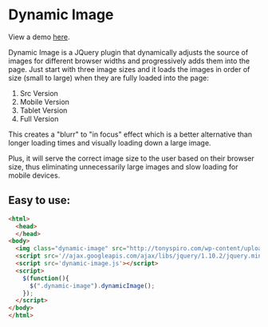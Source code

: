 Dynamic Image
=============
View a demo <a target="_blank" href="http://dev.tonyspiro.com/dynamic-image/">here</a>.

Dynamic Image is a JQuery plugin that dynamically adjusts the source of images for different browser widths and progressively adds them into the page.  Just start with three image sizes and it loads the images in order of size (small to large) when they are fully loaded into the page:

1. Src Version
2. Mobile Version
3. Tablet Version
4. Full Version

This creates a "blurr" to "in focus" effect which is a better alternative than longer loading times and visually loading down a large image.

Plus, it will serve the correct image size to the user based on their browser size, thus eliminating unnecessarily large images and slow loading for mobile devices.

Easy to use:
-------
``` html
<html>
  <head>
  </head>
<body>
  <img class="dynamic-image" src="http://tonyspiro.com/wp-content/uploads/2014/02/gretch-500x500.jpg" img-mobile="http://tonyspiro.com/wp-content/uploads/2014/02/gretch-500x500.jpg" img-tablet="http://tonyspiro.com/wp-content/uploads/2014/02/gretch-1000x1000.jpg" img-full="http://tonyspiro.com/wp-content/uploads/2014/02/gretch.jpg" />
  <script src='//ajax.googleapis.com/ajax/libs/jquery/1.10.2/jquery.min.js'></script>
  <script src='dynamic-image.js'></script>
  <script>
    $(function(){
      $(".dynamic-image").dynamicImage(); 
    });
  </script>
</body>
</html>
```
